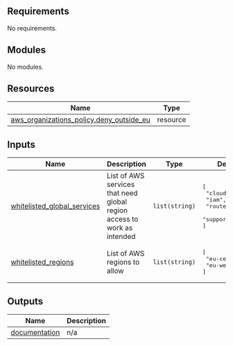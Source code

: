 <!-- BEGIN_TF_DOCS -->
## Requirements

No requirements.

## Modules

No modules.

## Resources

| Name | Type |
|------|------|
| [aws_organizations_policy.deny_outside_eu](https://registry.terraform.io/providers/hashicorp/aws/latest/docs/resources/organizations_policy) | resource |

## Inputs

| Name | Description | Type | Default | Required |
|------|-------------|------|---------|:--------:|
| <a name="input_whitelisted_global_services"></a> [whitelisted\_global\_services](#input\_whitelisted\_global\_services) | List of AWS services that need global region access to work as intended | `list(string)` | <pre>[<br>  "cloudfront",<br>  "iam",<br>  "route53",<br>  "support"<br>]</pre> | no |
| <a name="input_whitelisted_regions"></a> [whitelisted\_regions](#input\_whitelisted\_regions) | List of AWS regions to allow | `list(string)` | <pre>[<br>  "eu-central-1",<br>  "eu-west-1"<br>]</pre> | no |

## Outputs

| Name | Description |
|------|-------------|
| <a name="output_documentation"></a> [documentation](#output\_documentation) | n/a |
<!-- END_TF_DOCS -->